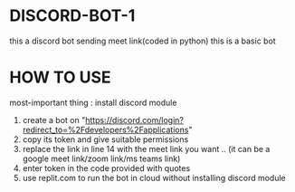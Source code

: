 # DISCORD-BOT-1
this a discord bot sending meet link(coded in python)
this is a basic bot

# HOW TO USE
most-important thing : install discord module
1. create a bot on "https://discord.com/login?redirect_to=%2Fdevelopers%2Fapplications"
2. copy its token and give suitable permissions
3. replace the link in line 14 with the meet link you want .. (it can be a google meet link/zoom  link/ms teams link)
4. enter token in the code provided with quotes
5. use replit.com to run the bot in cloud without installing discord module
